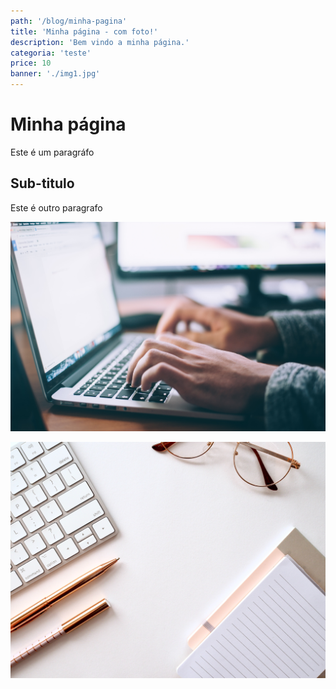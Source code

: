 ```yaml
---
path: '/blog/minha-pagina'
title: 'Minha página - com foto!'
description: 'Bem vindo a minha página.'
categoria: 'teste'
price: 10
banner: './img1.jpg'
---
```


# Minha página

Este é um paragráfo

## Sub-titulo

Este é outro paragrafo

![Minha foto](./img1.jpg)

![Minha foto](../img2.jpg)